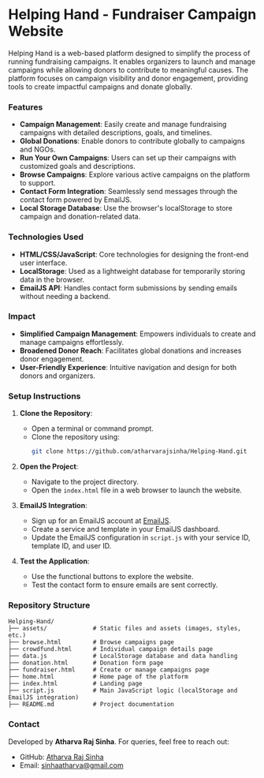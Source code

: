 # Helping Hand - Fundraiser Campaign Website

Helping Hand is a web-based platform designed to simplify the process of running fundraising campaigns. It enables organizers to launch and manage campaigns while allowing donors to contribute to meaningful causes. The platform focuses on campaign visibility and donor engagement, providing tools to create impactful campaigns and donate globally.

### Features
- **Campaign Management**: Easily create and manage fundraising campaigns with detailed descriptions, goals, and timelines.
- **Global Donations**: Enable donors to contribute globally to campaigns and NGOs.
- **Run Your Own Campaigns**: Users can set up their campaigns with customized goals and descriptions.
- **Browse Campaigns**: Explore various active campaigns on the platform to support.
- **Contact Form Integration**: Seamlessly send messages through the contact form powered by EmailJS.
- **Local Storage Database**: Use the browser's localStorage to store campaign and donation-related data.

### Technologies Used
- **HTML/CSS/JavaScript**: Core technologies for designing the front-end user interface.
- **LocalStorage**: Used as a lightweight database for temporarily storing data in the browser.
- **EmailJS API**: Handles contact form submissions by sending emails without needing a backend.

### Impact
- **Simplified Campaign Management**: Empowers individuals to create and manage campaigns effortlessly.
- **Broadened Donor Reach**: Facilitates global donations and increases donor engagement.
- **User-Friendly Experience**: Intuitive navigation and design for both donors and organizers.

### Setup Instructions
1. **Clone the Repository**:
   - Open a terminal or command prompt.
   - Clone the repository using:
     ```bash
     git clone https://github.com/atharvarajsinha/Helping-Hand.git
     ```

2. **Open the Project**:
   - Navigate to the project directory.
   - Open the `index.html` file in a web browser to launch the website.

3. **EmailJS Integration**:
   - Sign up for an EmailJS account at [EmailJS](https://www.emailjs.com/).
   - Create a service and template in your EmailJS dashboard.
   - Update the EmailJS configuration in `script.js` with your service ID, template ID, and user ID.

4. **Test the Application**:
   - Use the functional buttons to explore the website.
   - Test the contact form to ensure emails are sent correctly.

### Repository Structure
```
Helping-Hand/
├── assets/             # Static files and assets (images, styles, etc.)
├── browse.html         # Browse campaigns page
├── crowdfund.html      # Individual campaign details page
├── data.js             # LocalStorage database and data handling
├── donation.html       # Donation form page
├── fundraiser.html     # Create or manage campaigns page
├── home.html           # Home page of the platform
├── index.html          # Landing page
├── script.js           # Main JavaScript logic (localStorage and EmailJS integration)
├── README.md           # Project documentation
```

### Contact
Developed by **Atharva Raj Sinha**. For queries, feel free to reach out:
- GitHub: [Atharva Raj Sinha](https://github.com/atharvarajsinha)
- Email: [sinhaatharva@gmail.com](mailto:sinhaatharva@gmail.com)

